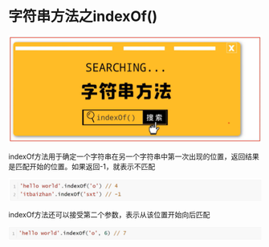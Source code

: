 <h1>字符串方法之indexOf()</h1>

![Alt text](image.png)

indexOf方法用于确定一个字符串在另一个字符串中第一次出现的位置，返回结果是匹配开始的位置。如果返回-1，就表示不匹配

![Alt text](image-1.png)

indexOf方法还可以接受第二个参数，表示从该位置开始向后匹配

![Alt text](image-2.png)
